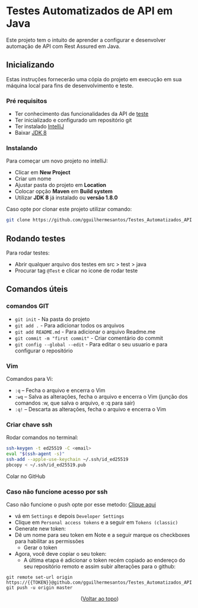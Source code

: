 <a name="readme-top"></a>
# Testes Automatizados de API em Java

Este projeto tem o intuito de aprender a configurar e desenvolver automação de API com Rest Assured em Java.

## Inicializando

Estas instruções fornecerão uma cópia do projeto em execução em sua máquina local para fins de desenvolvimento e teste.

### Pré requisitos

* Ter conhecimento das funcionalidades da API de [teste](http://cgitar.juliodelima.com.br/)
* Ter inicializado e configurado um repositório git
* Ter instalado [IntelliJ](https://www.jetbrains.com/idea/download/)
* Baixar [JDK 8](https://www.oracle.com/br/java/technologies/javase/javase8u211-later-archive-downloads.html)

### Instalando

Para começar um novo projeto no intelliJ:
* Clicar em **New Project**
* Criar um nome
* Ajustar pasta do projeto em **Location**
* Colocar opção **Maven** em **Build system**
* Utilizar **JDK 8** já instalado ou **versão 1.8.0**

Caso opte por clonar este projeto utilizar comando:

```sh
git clone https://github.com/gguilhermesantos/Testes_Automatizados_API
```

## Rodando testes

Para rodar testes:
* Abrir qualquer arquivo dos testes em src > test > java
* Procurar tag `@Test` e clicar no icone de rodar teste

## Comandos úteis

### comandos GIT

* `git init` - Na pasta do projeto
* `git add .` - Para adicionar todos os arquivos
* `git add README.md` - Para adicionar o arquivo Readme.me
* `git commit -m "first commit"` - Criar comentário do commit
* `git config --global --edit` - Para editar o seu usuario e para configurar o repositório

### Vim
Comandos para Vi:
* `:q`  – Fecha o arquivo e encerra o Vim
* `:wq` – Salva as alterações, fecha o arquivo e encerra o Vim (junção dos comandos :w, que salva o arquivo, e :q para sair)
* `:q!` – Descarta as alterações, fecha o arquivo e encerra o Vim

### Criar chave ssh

Rodar comandos no terminal:
```sh
ssh-keygen -t ed25519 -C <email>
eval "$(ssh-agent -s)"
ssh-add --apple-use-keychain ~/.ssh/id_ed25519
pbcopy < ~/.ssh/id_ed25519.pub
```
Colar no GitHub

### Caso não funcione acesso por ssh

Caso não funcione o push opte por esse metodo: [Clique aqui](https://www.doaction.com.br/en/blog/como-corrigir-o-erro-support-for-password-authentication-was-removed-please-use-a-personal-access-token-instead)

* vá em `Settings` e depois `Developer Settings`
* Clique em `Personal access tokens` e a seguir em `Tokens (classic)`
* Generate new token:
* Dê um nome para seu token em Note e a seguir marque os checkboxes para habilitar as permissões
  - Gerar o token
* Agora, você deve copiar o seu token:
  - A última etapa é adicionar o token recém copiado ao endereço do seu repositório remoto e assim subir alterações para o github:
```
git remote set-url origin https://{{TOKEN}}@github.com/gguilhermesantos/Testes_Automatizados_API
git push -u origin master
```


<p align="center">(<a href="#readme-top">Voltar ao topo</a>)</p>
